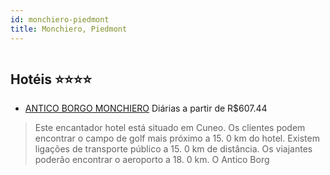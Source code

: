 ```yaml
---
id: monchiero-piedmont
title: Monchiero, Piedmont
---
```


<center><img src="http://photos.hotelbeds.com/giata/23/233469/233469a_hb_a_002.jpg" alt="" /></center>


## Hotéis ⭐️⭐️⭐️⭐️

-    [ANTICO BORGO MONCHIERO](https://www.hurb.com/aud/https://www.hurb.com/hoteis/monchiero/antico-borgo-monchiero-JNP-JP267215?cmp=18055) Diárias a partir de R$607.44
   > Este encantador hotel está situado em Cuneo. Os clientes podem encontrar o campo de golf mais próximo a 15. 0 km do hotel. Existem ligações de transporte público a 15. 0 km de distância. Os viajantes poderão encontrar o aeroporto a 18. 0 km. O Antico Borg
